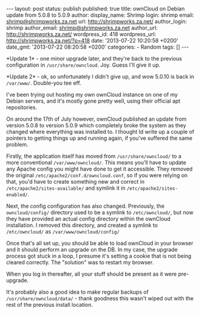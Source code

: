 --- layout: post status: publish published: true title: ownCloud on
Debian update from 5.0.8 to 5.0.9 author: display\_name: Shrimp login:
shrimp email: shrimp@shrimpworks.za.net url: http://shrimpworks.za.net/
author\_login: shrimp author\_email: shrimp@shrimpworks.za.net
author\_url: http://shrimpworks.za.net/ wordpress\_id: 418
wordpress\_url: http://shrimpworks.za.net/?p=418 date: '2013-07-22
10:20:58 +0200' date\_gmt: '2013-07-22 08:20:58 +0200' categories: -
Random tags: \[\] ---

\*Update 1\* - one minor upgrade later, and they're back to the previous
configuration in `/usr/share/owncloud`. Joy. Guess I'll give it up.

\*Update 2\* - ok, so unfortunately I didn't give up, and wow 5.0.10 is
back in `/var/www/`. Double-you tee eff.

I've been trying out hosting my own ownCloud instance on one of my
Debian servers, and it's mostly gone pretty well, using their official
apt repositories.

On around the 17th of July however, ownCloud published an update from
version 5.0.8 to version 5.0.9 which completely broke the system as they
changed where everything was installed to. I thought Id write up a
couple of pointers to getting things up and running again, if you've
suffered the same problem.

Firstly, the application itself has moved from `/usr/share/owncloud/` to
a more conventional `/var/www/owncloud/`. This means you'll have to
update any Apache config you might have done to get it accessible. They
removed the original `/etc/apache2/conf.d/owncloud.conf`, so if you were
relying on that, you'd have to create something new and correct in
`/etc/apache2/sites-available/` and symlink it in
`/etc/apache2/sites-enabled/`.

Next, the config configuration has also changed. Previously, the
`owncloud/config/` directory used to be a symlink to `/etc/owncloud/`,
but now they have provided an actual config directory within the
ownCloud installation. I removed this directory, and created a symlink
to `/etc/owncloud/` as `/var/www/owncloud/config/`

Once that's all set up, you should be able to load ownCloud in your
browser and it should perform an upgrade on the DB. In my case, the
upgrade process got stuck in a loop, I presume it's setting a cookie
that is not being cleared correctly. The "solution" was to restart my
browser.

When you log in thereafter, all your stuff should be present as it were
pre-upgrade.

It's probably also a good idea to make regular backups of
`/usr/share/owncloud/data/` - thank goodness this wasn't wiped out with
the rest of the previous install location.
